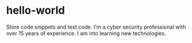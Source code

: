 # hello-world
Store code snippets and test code.
I'm a cyber security professional with over 15 years of experience.
I am into learning new technologies.
